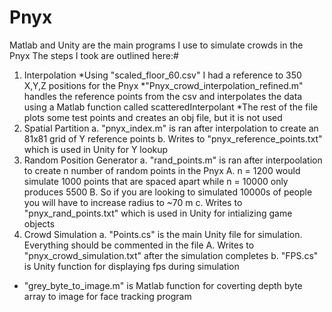 # Pnyx
Matlab and Unity are the main programs I use to simulate crowds in the Pnyx
The steps I took are outlined here:#
1. Interpolation
	*Using "scaled_floor_60.csv" I had a reference to 350 X,Y,Z positions for the Pnyx
	*"Pnyx_crowd_interpolation_refined.m" handles the reference points from the csv and 
		interpolates the data using a Matlab function called scatteredInterpolant
	*The rest of the file plots some test points and creates an obj file, but it is not used
2. Spatial Partition
	a.	"pnyx_index.m" is ran after interpolation to create an 81x81 grid of Y reference points
	b.	Writes to "pnyx_reference_points.txt" which is used in Unity for Y lookup
3. Random Position Generator
	a.	"rand_points.m" is ran after interpoolation to create n number of random points in the Pnyx
			A.	n = 1200 would simulate 1000 points that are spaced apart while n = 10000 only produces 5500
			B.	So if you are looking to simulated 10000s of people you will have to increase radius to ~70 m
	c.	Writes to "pnyx_rand_points.txt" which is used in Unity for intializing game objects
4. Crowd Simulation
	a.	"Points.cs" is the main Unity file for simulation. Everything should be commented in the file
			A.	Writes to "pnyx_crowd_simulation.txt" after the simulation completes
	b.	"FPS.cs" is Unity function for displaying fps during simulation
* "grey_byte_to_image.m" is Matlab function for coverting depth byte array to image for face tracking program
